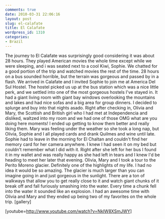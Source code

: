 ```yaml
---
comments: true
date: 2010-03-31 22:06:16
layout: post
slug: el-calafate
title: El Calafate
wordpress_id: 1310
categories:
- Brazil
---
```


The journey to El Calafate was surprisingly good considering it was about 28 hours.  They played American movies the whole time except while we were sleeping, and i was seated next to a cool Kiwi, Sophie.  We chatted for a good portion of the trip and watched movies the rest of the time.  28 hours on a bus sounded horrible, but the terrain was gorgeous and passed by in a flash.  We arrived in Calafate and I invited Sophie to join me at America Del Sul Hostel.  The hostel picked us up at the bus station which was a nice little perk, and we settled into one of the most gorgeous hostels I've stayed in.  It had a giant living room with giant bay windows overlooking the mountains and lakes and had nice sofas and a big area for group dinners.  I decided to splurge and buy into that nights asado.  Right after checking in, Olivia and Mary, the Scottish and British girl who I had met at Independencia and disliked, waltzed into my room and we had one of those OMG what are you doing here moments!  I ended up getting to know them better and really liking them.  Mary was feeling under the weather so she took a long nap, but Olivia, Sophie and I all played cards and drank Quilmes and wine until late.  Sophie had to leave in the morning for El Chaltan and couldn't find her memory card for her camera anywhere.  I knew I had seen it on my bed but couldn't remember what I did with it.  Right after she left for her bus I found it in my wallet and was really happy as she had left in tears and I knew I'd be heading to meet her later that evening.  Olivia, Mary and I took a tour to the Perito Moreno glacier.  Definitely one of the highlights of my life.  I had no idea it would be so amazing.  The glacier is much larger than you can imagine going in and just gorgeous in the sunlight.  There are a ton of walkways that allow you to get really close to it and watch giant chunks of it break off and fall furiously smashing into the water.  Every time a chunk fell into the water it sounded like an explosion.  I had an awesome time with Olivia and Mary and they ended up being two of my favorites on the whole trip.  [gallery]

[youtube=http://www.youtube.com/watch?v=NkIW8XSmJWY]
